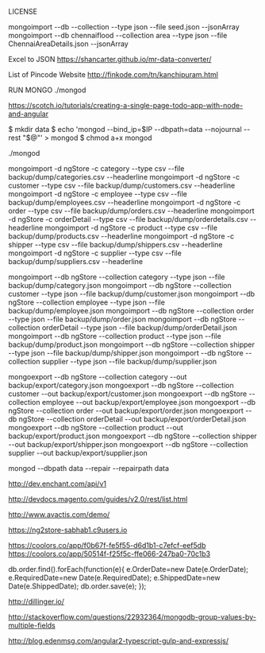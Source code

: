LICENSE


mongoimport --db <db-name> --collection <coll-name> --type json --file seed.json
--jsonArray
mongoimport --db chennaiflood --collection area --type json --file ChennaiAreaDetails.json --jsonArray

Excel to JSON
https://shancarter.github.io/mr-data-converter/

List of Pincode Website
http://finkode.com/tn/kanchipuram.html

RUN MONGO
./mongod

https://scotch.io/tutorials/creating-a-single-page-todo-app-with-node-and-angular

$ mkdir data
$ echo 'mongod --bind_ip=$IP --dbpath=data --nojournal --rest "$@"' > mongod
$ chmod a+x mongod

./mongod

mongoimport -d ngStore -c category    --type csv --file backup/dump/categories.csv --headerline
mongoimport -d ngStore -c customer    --type csv --file backup/dump/customers.csv --headerline
mongoimport -d ngStore -c employee    --type csv --file backup/dump/employees.csv --headerline
mongoimport -d ngStore -c order       --type csv --file backup/dump/orders.csv --headerline
mongoimport -d ngStore -c orderDetail --type csv --file backup/dump/orderdetails.csv --headerline
mongoimport -d ngStore -c product     --type csv --file backup/dump/products.csv --headerline
mongoimport -d ngStore -c shipper     --type csv --file backup/dump/shippers.csv --headerline
mongoimport -d ngStore -c supplier    --type csv --file backup/dump/suppliers.csv --headerline


mongoimport --db ngStore --collection category --type json --file backup/dump/category.json
mongoimport --db ngStore --collection customer --type json --file backup/dump/customer.json
mongoimport --db ngStore --collection employee --type json --file backup/dump/employee.json
mongoimport --db ngStore --collection order --type json --file backup/dump/order.json
mongoimport --db ngStore --collection orderDetail --type json --file backup/dump/orderDetail.json
mongoimport --db ngStore --collection product --type json --file backup/dump/product.json
mongoimport --db ngStore --collection shipper --type json --file backup/dump/shipper.json
mongoimport --db ngStore --collection supplier --type json --file backup/dump/supplier.json



mongoexport --db ngStore --collection category --out backup/export/category.json
mongoexport --db ngStore --collection customer --out backup/export/customer.json
mongoexport --db ngStore --collection employee --out backup/export/employee.json
mongoexport --db ngStore --collection order --out backup/export/order.json
mongoexport --db ngStore --collection orderDetail --out backup/export/orderDetail.json
mongoexport --db ngStore --collection product --out backup/export/product.json
mongoexport --db ngStore --collection shipper --out backup/export/shipper.json
mongoexport --db ngStore --collection supplier --out backup/export/supplier.json

mongod --dbpath data --repair --repairpath data

http://dev.enchant.com/api/v1

http://devdocs.magento.com/guides/v2.0/rest/list.html

http://www.avactis.com/demo/

https://ng2store-sabhab1.c9users.io

https://coolors.co/app/f0b67f-fe5f55-d6d1b1-c7efcf-eef5db
https://coolors.co/app/50514f-f25f5c-ffe066-247ba0-70c1b3

db.order.find().forEach(function(e){
    e.OrderDate=new Date(e.OrderDate);
    e.RequiredDate=new Date(e.RequiredDate);
    e.ShippedDate=new Date(e.ShippedDate);
    db.order.save(e);
});

http://dillinger.io/

http://stackoverflow.com/questions/22932364/mongodb-group-values-by-multiple-fields

http://blog.edenmsg.com/angular2-typescript-gulp-and-expressjs/